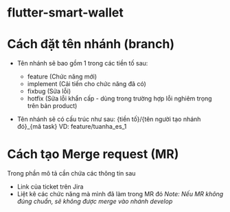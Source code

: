 # flutter-smart-wallet

# Cách đặt tên nhánh (branch)
- Tên nhánh sẽ bao gồm 1 trong các tiền tố sau:
    + feature (Chức năng mới)
    + implement (Cải tiến cho chức năng đã có)
    + fixbug (Sửa lỗi)
    + hotfix (Sửa lỗi khẩn cấp - dùng trong trường hợp lỗi nghiêm trọng trên bản product)

- Tên nhánh sẽ có cấu trúc như sau: {tiền tố}/{tên người tạo nhánh đó}_{mã task}
  VD: feature/tuanha_es_1

# Cách tạo Merge request (MR)
Trong phần mô tả cần chứa các thông tin sau
- Link của ticket trên Jira
- Liệt kê các chức năng mà mình đã làm trong MR đó
_Note: Nếu MR không đúng chuẩn, sẽ không được merge vào nhánh develop_
